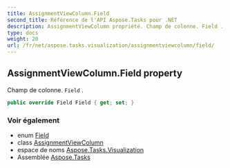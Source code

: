 ```yaml
---
title: AssignmentViewColumn.Field
second_title: Référence de l'API Aspose.Tasks pour .NET
description: AssignmentViewColumn propriété. Champ de colonne. Field .
type: docs
weight: 20
url: /fr/net/aspose.tasks.visualization/assignmentviewcolumn/field/
---
```

## AssignmentViewColumn.Field property

Champ de colonne. `Field` .

```csharp
public override Field Field { get; set; }
```

### Voir également

* enum [Field](../../../aspose.tasks/field/)
* class [AssignmentViewColumn](../)
* espace de noms [Aspose.Tasks.Visualization](../../assignmentviewcolumn/)
* Assemblée [Aspose.Tasks](../../../)



